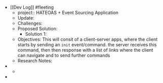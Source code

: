 - [[Dev Log]] #fleeting
	- project:: HATEOAS + Event Sourcing Application
	- Update:
	- Challenges:
	- Proposed Solution:
		- Solution 1:
	- Objectives: This will consit of a client-server apps, where the client starts by sending an `init` event/command. the server receives this command, then then response with a list of links where the client can navigate and to send further commands
	- Research Notes:
-
	-
-